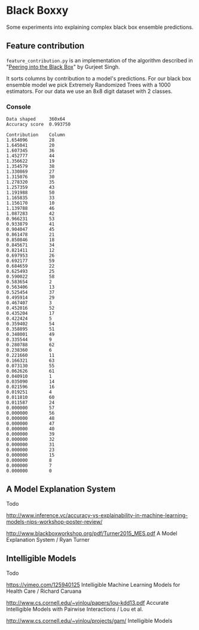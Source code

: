 # Black Boxxy

Some experiments into explaining complex black box ensemble predictions.

## Feature contribution

`feature_contribution.py` is an implementation of the algorithm described in "[Peering into the Black Box](http://www.ayasdi.com/blog/bigdata/5191-2/ "Peering into the Black Box")" by Gurjeet Singh.

It sorts columns by contribution to a model's predictions. For our black box ensemble model we pick Extremely Randomized Trees with a 1000 estimators. For our data we use an 8x8 digit dataset with 2 classes.

### Console
```
Data shaped     360x64
Accuracy score  0.993750

Contribution    Column
1.654096        28
1.645041        20
1.607345        36
1.452777        44
1.356622        19
1.354579        38
1.330869        27
1.315076        30
1.278320        35
1.257359        43
1.191988        50
1.165835        33
1.156170        10
1.139788        46
1.087283        42
0.966231        53
0.933879        41
0.904047        45
0.861478        21
0.850846        18
0.845671        34
0.821411        12
0.697953        26
0.692177        59
0.684659        22
0.625493        25
0.590022        58
0.583654        2
0.563406        13
0.525454        37
0.495914        29
0.467407        3
0.452016        52
0.435204        17
0.422424        5
0.359402        54
0.358895        51
0.348001        49
0.335544        9
0.280788        62
0.238360        6
0.221660        11
0.166321        63
0.073130        55
0.062626        61
0.040910        1
0.035090        14
0.021596        16
0.019251        4
0.011810        60
0.011587        24
0.000000        57
0.000000        56
0.000000        48
0.000000        47
0.000000        40
0.000000        39
0.000000        32
0.000000        31
0.000000        23
0.000000        15
0.000000        8
0.000000        7
0.000000        0
```

## A Model Explanation System

Todo

http://www.inference.vc/accuracy-vs-explainability-in-machine-learning-models-nips-workshop-poster-review/

http://www.blackboxworkshop.org/pdf/Turner2015_MES.pdf A Model Explanation System / Ryan Turner

## Intelligible Models

Todo

https://vimeo.com/125940125 Intelligible Machine Learning Models for Health Care / Richard Caruana

http://www.cs.cornell.edu/~yinlou/papers/lou-kdd13.pdf Accurate Intelligible Models with Pairwise Interactions / Lou et al.

http://www.cs.cornell.edu/~yinlou/projects/gam/ Intelligible Models
